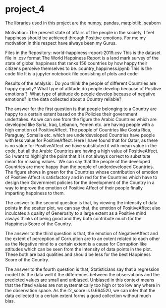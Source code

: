 # project_4
The libraries used in this project are the numpy, pandas, matplotlib, seaborn 


Motivation:
    The present state of affairs of the people in the society, I feel happiness should be achieved through Positive emotions. For me my motivation in this respect have always been my Gurus.

Files in the Repository:
       world-happiness-report-2019.csv   This is the dataset file in .csv format
       The World Happiness Report is a land mark survey of the state of global happiness that ranks 156 countries by how happy their citizens perceive themselves to be.
       country_happiness.ipynb    This is the code file
       It is a jupyter notebook file consisting of plots  and code     
       
       
Results of the analysis :
       Do you think the people of different Countries are happy equally?
What type of attitude do people develop because of Positive emotions ? 
What type of attitude do people develop because of negative emotions?
Is the data collected about a Country reliable?

The answer for the first question is that people belonging to a Country are happy to a certain extent based on the Policies their government undertakes. As we can see from the figure the Arabic Countries which are developed like Syria, Iraq, Lebanon, Yemen etc. are having people with a high emotion of PositiveAffect.
The people of Countries like Costa Rica, Paraguay, Somalia etc. which are underdeveloped Countries have people with less value for PositiveAffect.
Here I have found that for Qatar, as there is no value for PositiveAffect we have substituted it with mean value in the code, but all the Arabic Countries are having a high value of PositiveAffect. So I want to highlight the point that it is not always correct to substitute mean for missing values.
 We can say that the people of the developed Countries are more happy than the people of underdeveloped Countries.
The figure shows in green for the Countries whose contribution of emotion of Positive Affect is satisfactory and in red for the Countries which have to design their Government policies for the development of the Country in a way to improve the emotion of Positive Affect of their people finally imparting happiness to them.

The answer to the second question is that, by viewing the intensity of data points  in the scatter plot, we can say that, the emotion of PositiveAffect also inculcates a quality of Generosity to a large extent as a Positive mind always thinks of being good and they both contribute much for the Happiness Score of the Country.

The answer to the third question is that, the emotion of NegativeAffect and the extent of perception of Corruption are to an extent related to each other as the Negative mind to a certain extent is  a cause for Corruption like attitudes which can be seen from the intensity of data points in the plot. These both are bad qualities and should be less for the best Happiness Score of the Country.

The answer to the fourth question is that, Statisticians say that a regression model fits the data well if the differences between the observations and the predicted values are small and unbiased. Unbiased in this context means that the fitted values are not systematically too high or too low any where in the observation space. As the r2_score is 0.664520, we can infer that the data collected to a certain extent forms a good collection without much bias.
